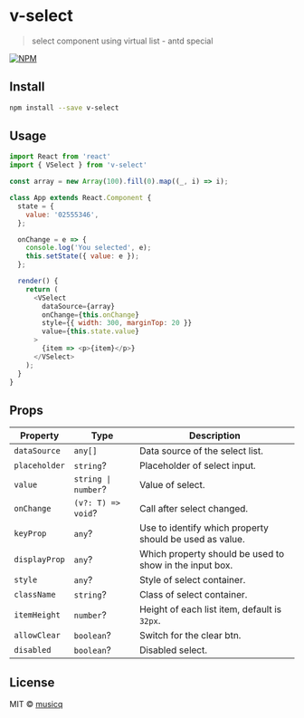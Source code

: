 # v-select

> select component using virtual list - antd special

[![NPM](https://img.shields.io/npm/v/v-select.svg)](https://www.npmjs.com/package/v-select)

## Install

```bash
npm install --save v-select
```

## Usage

```javascript
import React from 'react'
import { VSelect } from 'v-select'

const array = new Array(100).fill(0).map((_, i) => i);

class App extends React.Component {
  state = {
    value: '02555346',
  };

  onChange = e => {
    console.log('You selected', e);
    this.setState({ value: e });
  };

  render() {
    return (
      <VSelect
        dataSource={array}
        onChange={this.onChange}
        style={{ width: 300, marginTop: 20 }}
        value={this.state.value}
      >
        {item => <p>{item}</p>}
      </VSelect>
    );
  }
}
```

## Props

| Property      | Type               | Description                                             |
| ------------- | ------------------ | ------------------------------------------------------- |
| `dataSource`  | `any[]`            | Data source of the select list.                         |
| `placeholder` | `string`?          | Placeholder of select input.                            |
| `value`       | `string \| number`? | Value of select.                                        |
| `onChange`    | `(v?: T) => void`? | Call after select changed.                              |
| `keyProp`     | `any`?             | Use to identify which property should be used as value. |
| `displayProp` | `any`?             | Which property should be used to show in the input box. |
| `style`       | `any`?             | Style of select container.                              |
| `className`   | `string`?          | Class of select container.                              |
| `itemHeight`  | `number`?          | Height of each list item, default is `32px`.            |
| `allowClear`  | `boolean`?         | Switch for the clear btn.                               |
| `disabled`    | `boolean`?         | Disabled select.                                        |

## License

MIT © [musicq](https://github.com/musicq)
